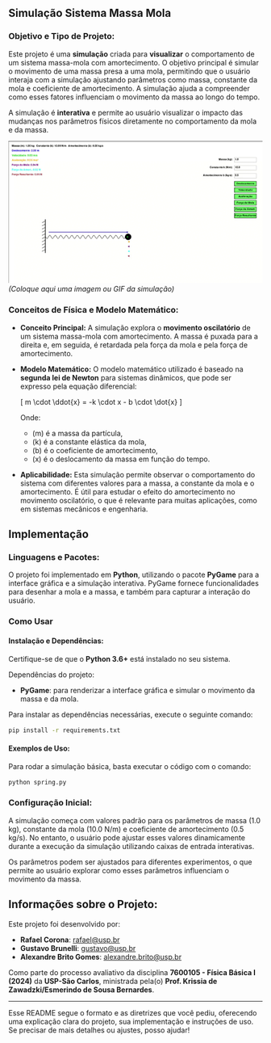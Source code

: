 

## Simulação Sistema Massa Mola

### Objetivo e Tipo de Projeto:
Este projeto é uma **simulação** criada para **visualizar** o comportamento de um sistema massa-mola com amortecimento. O objetivo principal é simular o movimento de uma massa presa a uma mola, permitindo que o usuário interaja com a simulação ajustando parâmetros como massa, constante da mola e coeficiente de amortecimento. A simulação ajuda a compreender como esses fatores influenciam o movimento da massa ao longo do tempo.

A simulação é **interativa** e permite ao usuário visualizar o impacto das mudanças nos parâmetros físicos diretamente no comportamento da mola e da massa.

![Imagem do sistema massa-mola](images/spring_system.gif) *(Coloque aqui uma imagem ou GIF da simulação)*

### Conceitos de Física e Modelo Matemático:

- **Conceito Principal:** A simulação explora o **movimento oscilatório** de um sistema massa-mola com amortecimento. A massa é puxada para a direita e, em seguida, é retardada pela força da mola e pela força de amortecimento.

- **Modelo Matemático:** O modelo matemático utilizado é baseado na **segunda lei de Newton** para sistemas dinâmicos, que pode ser expresso pela equação diferencial:

  \[
  m \cdot \ddot{x} = -k \cdot x - b \cdot \dot{x}
  \]

  Onde:
  - \(m\) é a massa da partícula,
  - \(k\) é a constante elástica da mola,
  - \(b\) é o coeficiente de amortecimento,
  - \(x\) é o deslocamento da massa em função do tempo.

- **Aplicabilidade:** Esta simulação permite observar o comportamento do sistema com diferentes valores para a massa, a constante da mola e o amortecimento. É útil para estudar o efeito do amortecimento no movimento oscilatório, o que é relevante para muitas aplicações, como em sistemas mecânicos e engenharia.

## Implementação

### Linguagens e Pacotes:
O projeto foi implementado em **Python**, utilizando o pacote **PyGame** para a interface gráfica e a simulação interativa. PyGame fornece funcionalidades para desenhar a mola e a massa, e também para capturar a interação do usuário.

### Como Usar

#### Instalação e Dependências:

Certifique-se de que o **Python 3.6+** está instalado no seu sistema.

Dependências do projeto:

- **PyGame**: para renderizar a interface gráfica e simular o movimento da massa e da mola.

Para instalar as dependências necessárias, execute o seguinte comando:

```bash
pip install -r requirements.txt
```

#### Exemplos de Uso:

Para rodar a simulação básica, basta executar o código com o comando:

```bash
python spring.py
```

### Configuração Inicial:
A simulação começa com valores padrão para os parâmetros de massa (1.0 kg), constante da mola (10.0 N/m) e coeficiente de amortecimento (0.5 kg/s). No entanto, o usuário pode ajustar esses valores dinamicamente durante a execução da simulação utilizando caixas de entrada interativas.

Os parâmetros podem ser ajustados para diferentes experimentos, o que permite ao usuário explorar como esses parâmetros influenciam o movimento da massa.

## Informações sobre o Projeto:

Este projeto foi desenvolvido por:

- **Rafael Corona**: rafael@usp.br
- **Gustavo Brunelli**: gustavo@usp.br
- **Alexandre Brito Gomes**: alexandre.brito@usp.br

Como parte do processo avaliativo da disciplina **7600105 - Física Básica I (2024)** da **USP-São Carlos**, ministrada pela(o) **Prof. Krissia de Zawadzki/Esmerindo de Sousa Bernardes**.

---

Esse README segue o formato e as diretrizes que você pediu, oferecendo uma explicação clara do projeto, sua implementação e instruções de uso. Se precisar de mais detalhes ou ajustes, posso ajudar!